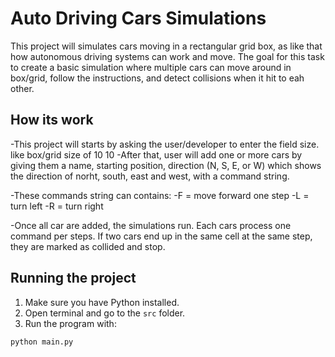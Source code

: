 # Auto Driving Cars Simulations

This project will simulates cars moving in a rectangular grid box, as like that how autonomous driving systems can work and move. The goal for this task to create a basic simulation where multiple cars can move around in box/grid, follow the instructions, and detect collisions when it hit to eah other.

## How its work

-This project will starts by asking the user/developer to enter the field size. like box/grid size of 10 10
-After that, user will add one or more cars by giving them a name, starting position, direction (N, S, E, or W) which shows the direction of norht, south, east and west, with a command string.

-These commands string can contains:
  -F = move forward one step
  -L = turn left
  -R = turn right

-Once all car are added, the simulations run. Each cars process one command per steps. If two cars end up in the same cell at the same step, they are marked as collided and stop.

## Running the project

1. Make sure you have Python installed.
2. Open terminal and go to the `src` folder.
3. Run the program with:

```bash
python main.py
